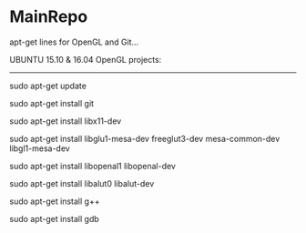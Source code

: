# MainRepo 
apt-get lines for OpenGL and Git...

UBUNTU 15.10 & 16.04 OpenGL projects:

--------------------------------------------

sudo apt-get update

sudo apt-get install git

sudo apt-get install libx11-dev

sudo apt-get install libglu1-mesa-dev freeglut3-dev mesa-common-dev libgl1-mesa-dev

sudo apt-get install libopenal1 libopenal-dev

sudo apt-get install libalut0 libalut-dev

sudo apt-get install g++

sudo apt-get install gdb

